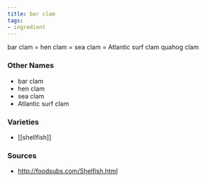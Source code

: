 ```yaml
---
title: bar clam
tags:
- ingredient
---
```

bar clam = hen clam = sea clam = Atlantic surf clam quahog clam

### Other Names

* bar clam
* hen clam
* sea clam
* Atlantic surf clam

### Varieties

* [[shellfish]]

### Sources
* http://foodsubs.com/Shelfish.html
